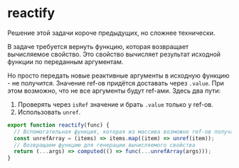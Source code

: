# reactify

Решение этой задачи короче предыдущих, но сложнее технически.

В задаче требуется вернуть функцию, которая возвращает вычисляемое свойство. Это свойство вычисляет результат исходной
функции по переданным аргументам.

Но просто передать новые реактивные аргументы в исходную функцию - не получится. Значение ref-ов придётся доставать
через `.value`. При этом возможно, что не все аргументы будут ref-ами. Здесь два пути:

1. Проверять через `isRef` значение и брать `.value` только у ref-ов.
2. Использовать `unref`.

```javascript
export function reactify(func) {
  // Вспомогательная функция, которая из массива возможно ref-ов получает массив их значений
  const unrefArray = (items) => items.map((item) => unref(item));
  // Возвращаем функцию для генерации вычисляемого свойства
  return (...args) => computed(() => func(...unrefArray(args)));
}
```
